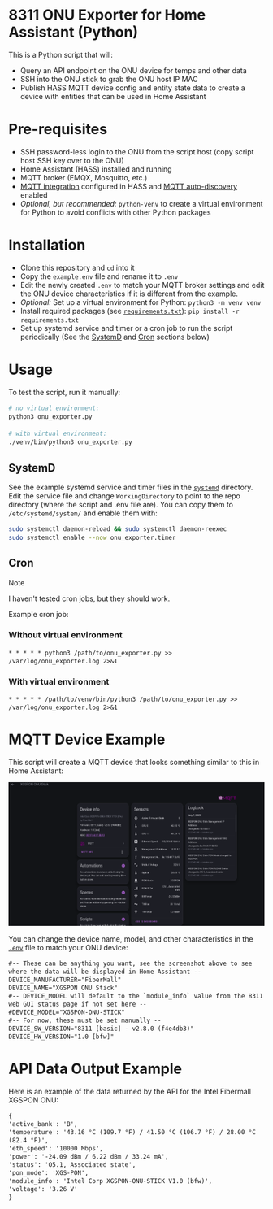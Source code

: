 # 8311 ONU Exporter for Home Assistant (Python)
This is a Python script that will:
- Query an API endpoint on the ONU device for temps and other data
- SSH into the ONU stick to grab the ONU host IP MAC
- Publish HASS MQTT device config and entity state data to create a device with entities that can be used in Home Assistant

# Pre-requisites
- SSH password-less login to the ONU from the script host (copy script host SSH key over to the ONU)
- Home Assistant (HASS) installed and running
- MQTT broker (EMQX, Mosquitto, etc.)
- [MQTT integration](https://www.home-assistant.io/integrations/mqtt/) configured in HASS and [MQTT auto-discovery](https://www.home-assistant.io/integrations/mqtt/#mqtt-discovery) enabled
- _Optional, but recommended:_ `python-venv` to create a virtual environment for Python to avoid conflicts with other Python packages

# Installation
- Clone this repository and `cd` into it
- Copy the `example.env` file and rename it to `.env`
- Edit the newly created `.env` to match your MQTT broker settings and edit the ONU device characteristics if it is different from the example.
- _Optional:_ Set up a virtual environment for Python: `python3 -m venv venv`
- Install required packages (see [`requirements.txt`](./requirements.txt)): `pip install -r requirements.txt`
- Set up systemd service and timer or a cron job to run the script periodically (See the [SystemD](#systemd) and [Cron](#cron) sections below)

# Usage
To test the script, run it manually:

```bash
# no virtual environment:
python3 onu_exporter.py

# with virtual environment:
./venv/bin/python3 onu_exporter.py
```

## SystemD
See the example systemd service and timer files in the [`systemd`](./systemd) directory. 
Edit the service file and change `WorkingDirectory` to point to the repo directory (where the script and .env file are). 
You can copy them to `/etc/systemd/system/` and enable them with:

```bash
sudo systemctl daemon-reload && sudo systemctl daemon-reexec
sudo systemctl enable --now onu_exporter.timer
```

## Cron
>[!NOTE]
> I haven't tested cron jobs, but they should work.

Example cron job:

### Without virtual environment
```
* * * * * python3 /path/to/onu_exporter.py >> /var/log/onu_exporter.log 2>&1
```

### With virtual environment
```
* * * * * /path/to/venv/bin/python3 /path/to/onu_exporter.py >> /var/log/onu_exporter.log 2>&1
```

# MQTT Device Example

This script will create a MQTT device that looks something similar to this in Home Assistant:

![MQTT Device Example](./docs/assets/mqtt_device.png)

You can change the device name, model, and other characteristics in the [`.env`](./example.env) file to match your ONU device:

```dotenv
#-- These can be anything you want, see the screenshot above to see where the data will be displayed in Home Assistant --
DEVICE_MANUFACTURER="FiberMall"
DEVICE_NAME="XGSPON ONU Stick"
#-- DEVICE_MODEL will default to the `module_info` value from the 8311 web GUI status page if not set here --
#DEVICE_MODEL="XGSPON-ONU-STICK"
#-- For now, these must be set manually --
DEVICE_SW_VERSION="8311 [basic] - v2.8.0 (f4e4db3)"
DEVICE_HW_VERSION="1.0 [bfw]"
```

# API Data Output Example
Here is an example of the data returned by the API for the Intel Fibermall XGSPON ONU:

```
{
'active_bank': 'B', 
'temperature': '43.16 °C (109.7 °F) / 41.50 °C (106.7 °F) / 28.00 °C (82.4 °F)', 
'eth_speed': '10000 Mbps', 
'power': '-24.09 dBm / 6.22 dBm / 33.24 mA', 
'status': 'O5.1, Associated state', 
'pon_mode': 'XGS-PON', 
'module_info': 'Intel Corp XGSPON-ONU-STICK V1.0 (bfw)', 
'voltage': '3.26 V'
}
```